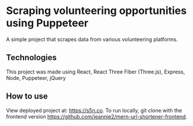 # Scraping volunteering opportunities using Puppeteer

A simple project that scrapes data from various volunteering platforms.

## Technologies

This project was made using React, React Three Fiber (Three.js), Express, Node, Puppeteer, jQuery

## How to use

View deployed project at: https://s5n.co.
To run locally, git clone with the frontend version https://github.com/jeannie2/mern-url-shortener-frontend.
